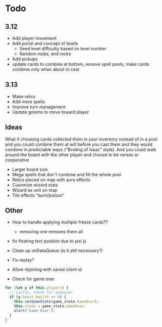 # Todo

## 3.12

- Add player movement
- Add portal and concept of levels
  - Seed level difficulty based on level number
  - Random mobs, and rocks
- Add pickups
- update cards to combine at bottom, remove spell pools, make cards combine only when about to cast

## 3.13

- Make relics
- Add more spells
- Improve turn management
- Update golems to move toward player

## Ideas

What if choosing cards collected them in your inventory instead of in a pool and you could combine them at will before you cast them and they would combine in predictable ways ("Binding of Isaac" style). And you could walk around the board with the other player and choose to be verses or cooperative

- Larger board size
- Mega spells that don't combine and fill the whole pool
- Relics placed on map with aura effects
- Cusomize wizard stats
- Wizard as unit on map
- Tile effects "burn/poison"

## Other

- How to handle applying multiple freeze cards??
  - removing one removes them all
- fix floating text position due to pixi js
- Clean up onDataQueue (is it still necessary?)
- Fix replay?

- Allow rejoining with saved client id

- Check for game over

```js
for (let p of this.players) {
  // Lastly, Check for gameover
  if (p.heart_health <= 0) {
    this.setGameState(game_state.GameOver);
    this.state = game_state.GameOver;
    alert('Game Over');
  }
}
```
